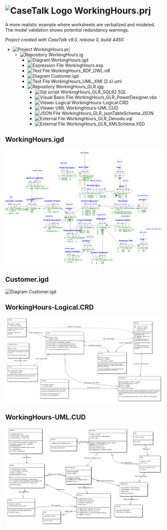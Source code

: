 # ![CaseTalk Logo](https://www.casetalk.com/images/icons/casetalk.png) WorkingHours.prj
A more realistic example where worksheets are verbalized and modeled. The model validation shows potential redundancy warnings.

*Project created with CaseTalk v9.0, release 0, build 4450.*

* ![Project](https://www.casetalk.com/images/icons/prj.png) WorkingHours.prj
  * ![Repository](https://www.casetalk.com/images/icons/ig.png) WorkingHours.ig
    * ![Diagram](https://www.casetalk.com/images/icons/igd.png) WorkingHours.igd
    * ![Expression File](https://www.casetalk.com/images/icons/exp.png) WorkingHours.exp
    * ![Text File](https://www.casetalk.com/images/icons/txt.png) WorkingHours_RDF_OWL.rdf
    * ![Diagram](https://www.casetalk.com/images/icons/igd.png) Customer.igd
    * ![Text File](https://www.casetalk.com/images/icons/txt.png) WorkingHours_UML_XMI (2.x).uml
    * ![Repository](https://www.casetalk.com/images/icons/igg.png) WorkingHours_GLR.igg
      * ![Sql script](https://www.casetalk.com/images/icons/txt.png) WorkingHours_GLR_SQL92.SQL
      * ![Visual Basic File](https://www.casetalk.com/images/icons/txt.png) WorkingHours_GLR_PowerDesigner.vbs
      * ![Viewer Logical](https://www.casetalk.com/images/icons/crd.png) WorkingHours-Logical.CRD
      * ![Viewer UML](https://www.casetalk.com/images/icons/cud.png) WorkingHours-UML.CUD
      * ![JSON File](https://www.casetalk.com/images/icons/json.png) WorkingHours_GLR_jsonTableSchema.JSON
      * ![External File](https://www.casetalk.com/images/icons/unknown.png) WorkingHours_GLR_Denodo.vql
      * ![External File](https://www.casetalk.com/images/icons/unknown.png) WorkingHours_GLR_XMLSchema.XSD
## WorkingHours.igd
![Diagram WorkingHours.igd](WorkingHours.png)
## Customer.igd
![Diagram Customer.igd](Customer.png)
## WorkingHours-Logical.CRD
![Diagram WorkingHours-Logical.CRD](WorkingHours-Logical.png)
## WorkingHours-UML.CUD
![Diagram WorkingHours-UML.CUD](WorkingHours-UML.png)
